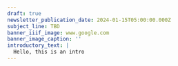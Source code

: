 ```yaml
---
draft: true
newsletter_publication_date: 2024-01-15T05:00:00.000Z
subject_line: TBD
banner_iiif_image: www.google.com
banner_image_caption: ''
introductory_text: |
  Hello, this is an intro
---
```


